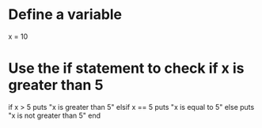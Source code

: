 # Define a variable
x = 10

# Use the if statement to check if x is greater than 5
if x > 5
  puts "x is greater than 5"
elsif x == 5
  puts "x is equal to 5"
else
 puts "x is not greater than 5"
end